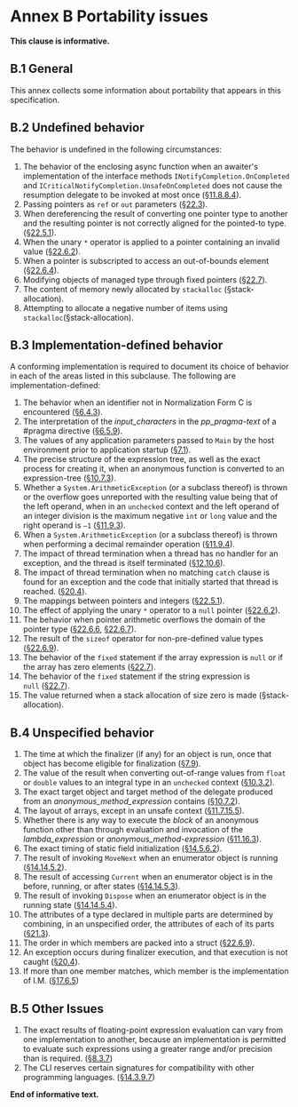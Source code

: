 # Annex B Portability issues

**This clause is informative.**

## B.1 General

This annex collects some information about portability that appears in this specification.

## B.2 Undefined behavior

The behavior is undefined in the following circumstances:

1. The behavior of the enclosing async function when an awaiter's implementation of the interface methods `INotifyCompletion.OnCompleted` and `ICriticalNotifyCompletion.UnsafeOnCompleted` does not cause the resumption delegate to be invoked at most once ([§11.8.8.4](expressions.md#11884-run-time-evaluation-of-await-expressions)).
1. Passing pointers as `ref` or `out` parameters ([§22.3](unsafe-code.md#223-pointer-types)).
1. When dereferencing the result of converting one pointer type to another and the resulting pointer is not correctly aligned for the pointed-to type. ([§22.5.1](unsafe-code.md#2251-general)).
1. When the unary `*` operator is applied to a pointer containing an invalid value ([§22.6.2](unsafe-code.md#2262-pointer-indirection)).
1. When a pointer is subscripted to access an out-of-bounds element ([§22.6.4](unsafe-code.md#2264-pointer-element-access)).
1. Modifying objects of managed type through fixed pointers ([§22.7](unsafe-code.md#227-the-fixed-statement)).
1. The content of memory newly allocated by `stackalloc` (§stack-allocation).
1. Attempting to allocate a negative number of items using `stackalloc`(§stack-allocation).

## B.3 Implementation-defined behavior

A conforming implementation is required to document its choice of behavior in each of the areas listed in this subclause. The following are implementation-defined:

1. The behavior when an identifier not in Normalization Form C is encountered ([§6.4.3](lexical-structure.md#643-identifiers)).
1. The interpretation of the *input_characters* in the *pp_pragma-text* of a #pragma directive ([§6.5.9](lexical-structure.md#659-pragma-directives)).
1. The values of any application parameters passed to `Main` by the host environment prior to application startup ([§7.1](basic-concepts.md#71-application-startup)).
1. The precise structure of the expression tree, as well as the exact process for creating it, when an anonymous function is converted to an expression-tree ([§10.7.3](conversions.md#1073-evaluation-of-lambda-expression-conversions-to-expression-tree-types)).
1. Whether a `System.ArithmeticException` (or a subclass thereof) is thrown or the overflow goes unreported with the resulting value being that of the left operand, when in an `unchecked` context and the left operand of an integer division is the maximum negative `int` or `long` value and the right operand is `–1` ([§11.9.3](expressions.md#1193-division-operator)).
1. When a `System.ArithmeticException` (or a subclass thereof) is thrown when performing a decimal remainder operation ([§11.9.4](expressions.md#1194-remainder-operator)).
1. The impact of thread termination when a thread has no handler for an exception, and the thread is itself terminated ([§12.10.6](statements.md#12106-the-throw-statement)).
1. The impact of thread termination when no matching `catch` clause is found for an exception and the code that initially started that thread is reached. ([§20.4](exceptions.md#204-how-exceptions-are-handled)).
1. The mappings between pointers and integers ([§22.5.1](unsafe-code.md#2251-general)).
1. The effect of applying the unary `*` operator to a `null` pointer ([§22.6.2](unsafe-code.md#2262-pointer-indirection)).
1. The behavior when pointer arithmetic overflows the domain of the pointer type ([§22.6.6](unsafe-code.md#2266-pointer-increment-and-decrement), [§22.6.7](unsafe-code.md#2267-pointer-arithmetic)).
1. The result of the `sizeof` operator for non-pre-defined value types ([§22.6.9](unsafe-code.md#2269-the-sizeof-operator)).
1. The behavior of the `fixed` statement if the array expression is `null` or if the array has zero elements ([§22.7](unsafe-code.md#227-the-fixed-statement)).
1. The behavior of the `fixed` statement if the string expression is `null` ([§22.7](unsafe-code.md#227-the-fixed-statement)).
1. The value returned when a stack allocation of size zero is made (§stack-allocation).

## B.4 Unspecified behavior

1. The time at which the finalizer (if any) for an object is run, once that object has become eligible for finalization ([§7.9](basic-concepts.md#79-automatic-memory-management)).
1. The value of the result when converting out-of-range values from `float` or `double` values to an integral type in an `unchecked` context ([§10.3.2](conversions.md#1032-explicit-numeric-conversions)).
1. The exact target object and target method of the delegate produced from an *anonymous_method_expression* contains ([§10.7.2](conversions.md#1072-evaluation-of-anonymous-function-conversions-to-delegate-types)).
1. The layout of arrays, except in an unsafe context ([§11.7.15.5](expressions.md#117155-array-creation-expressions)).
1. Whether there is any way to execute the *block* of an anonymous function other than through evaluation and invocation of the *lambda_expression* or *anonymous_method-expression* ([§11.16.3](expressions.md#11163-anonymous-function-bodies)).
1. The exact timing of static field initialization ([§14.5.6.2](classes.md#14562-static-field-initialization)).
1. The result of invoking `MoveNext` when an enumerator object is running ([§14.14.5.2](classes.md#141452-the-movenext-method)).
1. The result of accessing `Current` when an enumerator object is in the before, running, or after states ([§14.14.5.3](classes.md#141453-the-current-property)).
1. The result of invoking `Dispose` when an enumerator object is in the running state ([§14.14.5.4](classes.md#141454-the-dispose-method)).
1. The attributes of a type declared in multiple parts are determined by combining, in an unspecified order, the attributes of each of its parts ([§21.3](attributes.md#213-attribute-specification)).
1. The order in which members are packed into a struct ([§22.6.9](unsafe-code.md#2269-the-sizeof-operator)).
1. An exception occurs during finalizer execution, and that execution is not caught ([§20.4](exceptions.md#204-how-exceptions-are-handled)).
1. If more than one member matches, which member is the implementation of I.M. ([§17.6.5](interfaces.md#1765-interface-mapping))

## B.5 Other Issues

1. The exact results of floating-point expression evaluation can vary from one implementation to another, because an implementation is permitted to evaluate such expressions using a greater range and/or precision than is required. ([§8.3.7](types.md#837-floating-point-types))
1. The CLI reserves certain signatures for compatibility with other programming languages. ([§14.3.9.7](classes.md#14397-nested-types-in-generic-classes))

**End of informative text.**
